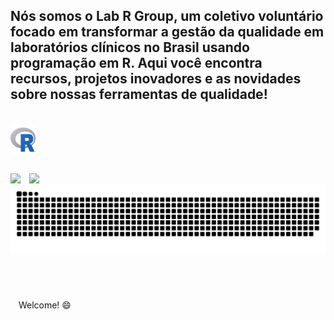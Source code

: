 ## Nós somos o Lab R Group, um coletivo voluntário focado em transformar a gestão da qualidade em laboratórios clínicos no Brasil usando programação em R. Aqui você encontra recursos, projetos inovadores e as novidades sobre nossas ferramentas de qualidade!

<div style="display: inline_block"><br>
  <img align="center" alt="Lab-R" height="50" width="40" src="https://raw.githubusercontent.com/devicons/devicon/master/icons/r/r-original.svg">
</div>

##

<div> 
  <a href="https://www.linkedin.com/groups/9247556/" target="_blank">
    <img src="https://img.shields.io/badge/-LinkedIn-%230077B5?style=for-the-badge&logo=linkedin&logoColor=white" target="_blank" style="height: 50px; margin-right: 10px;"></a> 
  <a href="https://grupolabr.com/" target="_blank">
    <img src="https://img.shields.io/badge/Website Grupo Lab R-%233ccd96?style=for-the-badge&logo=google-chrome&logoColor=%230d02b4&labelColor=%23fee21d" target="_blank" style="height: 50px;"></a> 
</div>


<!--Redes Sociais-->
<div>
 <picture>
  <source media="(prefers-color-scheme: dark)" srcset="https://raw.githubusercontent.com/labrgrupo/labrgrupo/output/github-contribution-grid-snake-dark.svg">
  <source media="(prefers-color-scheme: light)" srcset="https://raw.githubusercontent.com/labrgrupo/labrgrupo/output/github-contribution-grid-snake.svg">
  <img alt="github contribution grid snake animation" src="https://raw.githubusercontent.com/labrgrupo/labrgrupo/output/github-contribution-grid-snake.svg">
</picture>
  
</div>
<br><br><br><br>
ㅤWelcome! 😄 

